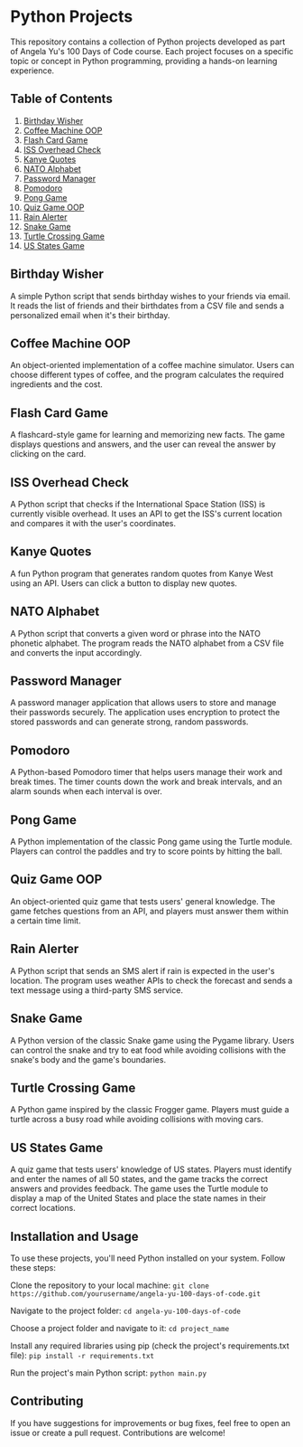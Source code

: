 # Python Projects

This repository contains a collection of Python projects developed as part of Angela Yu's 100 Days of Code course. Each project focuses on a specific topic or concept in Python programming, providing a hands-on learning experience.

## Table of Contents

1. [Birthday Wisher](#birthday-wisher)
2. [Coffee Machine OOP](#coffee-machine-oop)
3. [Flash Card Game](#flash-card-game)
4. [ISS Overhead Check](#iss-overhead-check)
5. [Kanye Quotes](#kanye-quotes)
6. [NATO Alphabet](#nato-alphabet)
7. [Password Manager](#password-manager)
8. [Pomodoro](#pomodoro)
9. [Pong Game](#pong-game)
10. [Quiz Game OOP](#quiz-game-oop)
11. [Rain Alerter](#rain-alerter)
12. [Snake Game](#snake-game)
13. [Turtle Crossing Game](#turtle-crossing-game)
14. [US States Game](#us-states-game)

## Birthday Wisher

A simple Python script that sends birthday wishes to your friends via email. It reads the list of friends and their birthdates from a CSV file and sends a personalized email when it's their birthday.

## Coffee Machine OOP

An object-oriented implementation of a coffee machine simulator. Users can choose different types of coffee, and the program calculates the required ingredients and the cost.

## Flash Card Game

A flashcard-style game for learning and memorizing new facts. The game displays questions and answers, and the user can reveal the answer by clicking on the card.

## ISS Overhead Check

A Python script that checks if the International Space Station (ISS) is currently visible overhead. It uses an API to get the ISS's current location and compares it with the user's coordinates.

## Kanye Quotes

A fun Python program that generates random quotes from Kanye West using an API. Users can click a button to display new quotes.

## NATO Alphabet

A Python script that converts a given word or phrase into the NATO phonetic alphabet. The program reads the NATO alphabet from a CSV file and converts the input accordingly.

## Password Manager

A password manager application that allows users to store and manage their passwords securely. The application uses encryption to protect the stored passwords and can generate strong, random passwords.

## Pomodoro

A Python-based Pomodoro timer that helps users manage their work and break times. The timer counts down the work and break intervals, and an alarm sounds when each interval is over.

## Pong Game

A Python implementation of the classic Pong game using the Turtle module. Players can control the paddles and try to score points by hitting the ball.

## Quiz Game OOP

An object-oriented quiz game that tests users' general knowledge. The game fetches questions from an API, and players must answer them within a certain time limit.

## Rain Alerter

A Python script that sends an SMS alert if rain is expected in the user's location. The program uses weather APIs to check the forecast and sends a text message using a third-party SMS service.

## Snake Game

A Python version of the classic Snake game using the Pygame library. Users can control the snake and try to eat food while avoiding collisions with the snake's body and the game's boundaries.

## Turtle Crossing Game

A Python game inspired by the classic Frogger game. Players must guide a turtle across a busy road while avoiding collisions with moving cars.

## US States Game

A quiz game that tests users' knowledge of US states. Players must identify and enter the names of all 50 states, and the game tracks the correct answers and provides feedback. The game uses the Turtle module to display a map of the United States and place the state names in their correct locations.

## Installation and Usage
To use these projects, you'll need Python installed on your system. Follow these steps:

Clone the repository to your local machine:
``git clone https://github.com/yourusername/angela-yu-100-days-of-code.git``

Navigate to the project folder:
``cd angela-yu-100-days-of-code``

Choose a project folder and navigate to it:
``cd project_name``

Install any required libraries using pip (check the project's requirements.txt file):
``pip install -r requirements.txt``

Run the project's main Python script:
``python main.py``

## Contributing
If you have suggestions for improvements or bug fixes, feel free to open an issue or create a pull request. Contributions are welcome!
